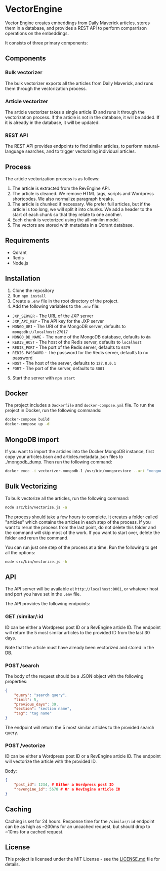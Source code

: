 # VectorEngine

Vector Engine creates embeddings from Daily Maverick articles, stores them in a database, and provides a REST API to perform comparrison operations on the embeddings. 

It consists of three primary components:

## Components

### Bulk vectorizer

The bulk vectorizer exports all the articles from Daily Maverick, and runs them through the vectorization process. 

### Article vectorizer

The article vectorizer takes a single article ID and runs it through the vectorization process. If the article is not in the database, it will be added. If it is already in the database, it will be updated.

### REST API

The REST API provides endpoints to find similar articles, to perform natural-language searches, and to trigger vectorizing individual articles.

## Process

The article vectorization process is as follows:

1. The article is extracted from the RevEngine API.
2. The article is cleaned. We remove HTML tags, scripts and Wordpress shortcodes. We also normalize paragraph breaks. 
2. The article is chunked if necessary. We prefer full articles, but if the article is too long, we will split it into chunks. We add a header to the start of each chunk so that they relate to one another.
3. Each chunk is vectorized using the all-minilm model.
4. The vectors are stored with metadata in a Qdrant database.

## Requirements

- Qdrant
- Redis
- Node.js

## Installation

1. Clone the repository
2. Run `npm install`
3. Create a `.env` file in the root directory of the project.
4. Add the following variables to the `.env` file:
- `JXP_SERVER` - The URL of the JXP server
- `JXP_API_KEY` - The API key for the JXP server
- `MONGO_URI` - The URI of the MongoDB server, defaults to `mongodb://localhost:27017`
- `MONGO_DB_NAME` - The name of the MongoDB database, defaults to `dm`
- `REDIS_HOST` - The host of the Redis server, defaults to `localhost`
- `REDIS_PORT` - The port of the Redis server, defaults to `6379`
- `REDIS_PASSWORD` - The password for the Redis server, defaults to no password
- `HOST` - The host of the server, defaults to `127.0.0.1`
- `PORT` - The port of the server, defaults to `8001`

5. Start the server with `npm start`

## Docker

The project includes a `Dockerfile` and `docker-compose.yml` file. To run the project in Docker, run the following commands:

```bash
docker-compose build
docker-compose up -d
```

## MongoDB import

If you want to import the articles into the Docker MongoDB instance, first copy your articles.bson and articles.metadata.json files to ./mongodb_dump. Then run the following command:

```bash
docker exec -i vectorizer-mongodb-1 /usr/bin/mongorestore --uri "mongodb://mongodb" -d dm -c articles /data/mongodb_dump/articles.bson
```

## Bulk Vectorizing

To bulk vectorize all the articles, run the following command:

```bash
node src/bin/vectorize.js -a
```

The process should take a few hours to complete. It creates a folder called "articles" which contains the articles in each step of the process. If you want to rerun the process from the last point, do not delete this folder and the command will skip most of the work. If you want to start over, delete the folder and rerun the command.

You can run just one step of the process at a time. Run the following to get all the options:

```bash
node src/bin/vectorize.js -h
```

## API

The API server will be available at `http://localhost:8001`, or whatever host and port you have set in the `.env` file.

The API provides the following endpoints:

### GET /similar/:id

ID can be either a Wordpress post ID or a RevEngine article ID. The endpoint will return the 5 most similar articles to the provided ID from the last 30 days.

Note that the article must have already been vectorized and stored in the DB.

### POST /search

The body of the request should be a JSON object with the following properties:
```json
{
    "query": "search query",
    "limit": 5,
    "previous_days": 30,
    "section": "section name",
    "tag": "tag name"
}
```

The endpoint will return the 5 most similar articles to the provided search query.

### POST /vectorize

ID can be either a Wordpress post ID or a RevEngine article ID. The endpoint will vectorize the article with the provided ID.

Body:
```json
{
    "post_id": 1234, # Either a Wordpress post ID
    "revengine_id": 5678 # Or a RevEngine article ID
}
```

## Caching

Caching is set for 24 hours. Response time for the `/similar/:id` endpoint can be as high as ~200ms for an uncached request, but should drop to ~10ms for a cached request.

## License

This project is licensed under the MIT License - see the [LICENSE.md](LICENSE.md) file for details.